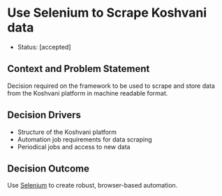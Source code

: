 # Use Selenium to Scrape Koshvani data

* Status: [accepted]

## Context and Problem Statement

Decision required on the framework to be used to scrape and store data from the Koshvani platform in machine readable format.

## Decision Drivers

- Structure of the Koshvani platform
- Automation job requirements for data scraping
- Periodical jobs and access to new data

## Decision Outcome

Use [Selenium](https://www.selenium.dev/) to create robust, browser-based automation.
